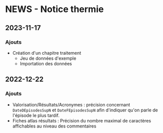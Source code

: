 # NEWS - Notice thermie

## 2023-11-17
### Ajouts
- Création d'un chapitre traitement
  * Jeu de données d'exemple
  * Importation des données

## 2022-12-22
### Ajouts
- Valorisation/Résultats/Acronymes : précision concernant `DateDEpisodesSupN` et `DateFEpisodesSupN` afin d'indiquer qu'on parle de l'épisode le plus tardif.
- Fiches atlas résultats : Précision du nombre maximal de caractères affichables au niveau des commentaires

